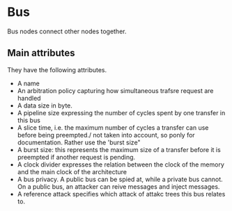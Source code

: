 # Bus

Bus nodes connect other nodes together.

## Main attributes

They have the following attributes.

- A name
- An arbitration policy capturing how simultaneous trafsre request are handled
- A data size in byte.
- A pipeline size expressing the number of cycles spent by one transfer in this bus
- A slice time, i.e. the maximum number of cycles a transfer can use before being preempted./ not taken into account, so ponly for documentation. Rather use the 'burst size"
- A burst size: this represents the maximum size of a transfer before it is preempted if another request is pending.
- A clock divider expresses the relation between the clock of the memory and the main clock of the architecture
- A bus privacy. A public bus can be spied at, while a private bus cannot. On a public bus, an attacker can reive messages and inject messages.
- A reference attack specifies which attack of attakc trees this bus relates to.


